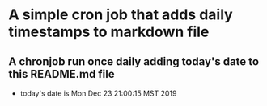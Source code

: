 A simple cron job that adds daily timestamps to markdown file
============================================================
## A chronjob run once daily adding today's date to this README.md file
* today's date is Mon Dec 23 21:00:15 MST 2019
